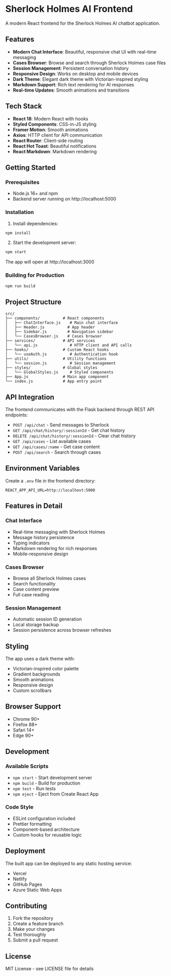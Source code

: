 # Sherlock Holmes AI Frontend

A modern React frontend for the Sherlock Holmes AI chatbot application.

## Features

- **Modern Chat Interface**: Beautiful, responsive chat UI with real-time messaging
- **Cases Browser**: Browse and search through Sherlock Holmes case files
- **Session Management**: Persistent conversation history
- **Responsive Design**: Works on desktop and mobile devices
- **Dark Theme**: Elegant dark theme with Victorian-inspired styling
- **Markdown Support**: Rich text rendering for AI responses
- **Real-time Updates**: Smooth animations and transitions

## Tech Stack

- **React 18**: Modern React with hooks
- **Styled Components**: CSS-in-JS styling
- **Framer Motion**: Smooth animations
- **Axios**: HTTP client for API communication
- **React Router**: Client-side routing
- **React Hot Toast**: Beautiful notifications
- **React Markdown**: Markdown rendering

## Getting Started

### Prerequisites

- Node.js 16+ and npm
- Backend server running on http://localhost:5000

### Installation

1. Install dependencies:
```bash
npm install
```

2. Start the development server:
```bash
npm start
```

The app will open at http://localhost:3000

### Building for Production

```bash
npm run build
```

## Project Structure

```
src/
├── components/          # React components
│   ├── ChatInterface.js    # Main chat interface
│   ├── Header.js          # App header
│   ├── Sidebar.js         # Navigation sidebar
│   └── CasesBrowser.js    # Cases browser
├── services/            # API services
│   └── api.js              # HTTP client and API calls
├── hooks/               # Custom React hooks
│   └── useAuth.js          # Authentication hook
├── utils/               # Utility functions
│   └── session.js          # Session management
├── styles/              # Global styles
│   └── GlobalStyles.js     # Styled components
├── App.js               # Main app component
└── index.js             # App entry point
```

## API Integration

The frontend communicates with the Flask backend through REST API endpoints:

- `POST /api/chat` - Send messages to Sherlock
- `GET /api/chat/history/:sessionId` - Get chat history
- `DELETE /api/chat/history/:sessionId` - Clear chat history
- `GET /api/cases` - List available cases
- `GET /api/cases/:name` - Get case content
- `POST /api/search` - Search through cases

## Environment Variables

Create a `.env` file in the frontend directory:

```
REACT_APP_API_URL=http://localhost:5000
```

## Features in Detail

### Chat Interface
- Real-time messaging with Sherlock Holmes
- Message history persistence
- Typing indicators
- Markdown rendering for rich responses
- Mobile-responsive design

### Cases Browser
- Browse all Sherlock Holmes cases
- Search functionality
- Case content preview
- Full case reading

### Session Management
- Automatic session ID generation
- Local storage backup
- Session persistence across browser refreshes

## Styling

The app uses a dark theme with:
- Victorian-inspired color palette
- Gradient backgrounds
- Smooth animations
- Responsive design
- Custom scrollbars

## Browser Support

- Chrome 90+
- Firefox 88+
- Safari 14+
- Edge 90+

## Development

### Available Scripts

- `npm start` - Start development server
- `npm build` - Build for production
- `npm test` - Run tests
- `npm eject` - Eject from Create React App

### Code Style

- ESLint configuration included
- Prettier formatting
- Component-based architecture
- Custom hooks for reusable logic

## Deployment

The built app can be deployed to any static hosting service:
- Vercel
- Netlify
- GitHub Pages
- Azure Static Web Apps

## Contributing

1. Fork the repository
2. Create a feature branch
3. Make your changes
4. Test thoroughly
5. Submit a pull request

## License

MIT License - see LICENSE file for details

